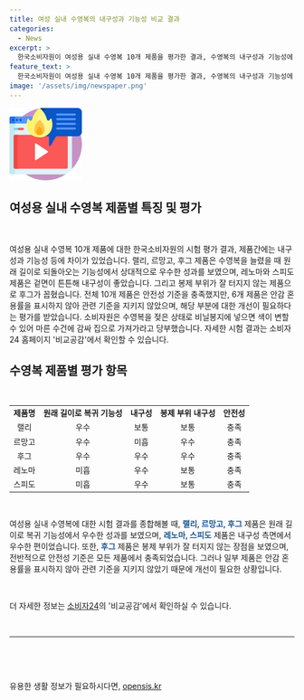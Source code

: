```yaml
---
title: 여성 실내 수영복의 내구성과 기능성 비교 결과
categories:
  - News
excerpt: >
  한국소비자원이 여성용 실내 수영복 10개 제품을 평가한 결과, 수영복의 내구성과 기능성에 차이가 있음을 발표했습니다. 원래 길이로 복귀 기능성에서 랠리, 르망고, 후그 제품이 우수했고, 내구성은 레노마, 스피도 제품이 뛰어났습니다. 안전성은 모두 충족했지만, 6개 제품은 안감 혼용률을 표시하지 않아 개선이 필요하다고 언급했습니다. 사이트 비교공감에서 자세한 결과 확인 가능.
feature_text: >
  한국소비자원이 여성용 실내 수영복 10개 제품을 평가한 결과, 수영복의 내구성과 기능성에 차이가 있음을 발표했습니다. 원래 길이로 복귀 기능성에서 랠리, 르망고, 후그 제품이 우수했고, 내구성은 레노마, 스피도 제품이 뛰어났습니다. 안전성은 모두 충족했지만, 6개 제품은 안감 혼용률을 표시하지 않아 개선이 필요하다고 언급했습니다. 사이트 비교공감에서 자세한 결과 확인 가능.
image: '/assets/img/newspaper.png'
---
```


<p><img src="/assets/img/news.png" alt="rentncar 속보" /></p>

<h2 data-ke-size="size26">여성용 실내 수영복 제품별 특징 및 평가</h2>

<p data-ke-size="size16">&nbsp;</p>

<p>여성용 실내 수영복 10개 제품에 대한 한국소비자원의 시험 평가 결과, 제품간에는 내구성과 기능성 등에 차이가 있었습니다. 랠리, 르망고, 후그 제품은 수영복을 늘렸을 때 원래 길이로 되돌아오는 기능성에서 상대적으로 우수한 성과를 보였으며, 레노마와 스피도 제품은 겉면이 튼튼해 내구성이 좋았습니다. 그리고 봉제 부위가 잘 터지지 않는 제품으로 후그가 꼽혔습니다. 전체 10개 제품은 안전성 기준을 충족했지만, 6개 제품은 안감 혼용률을 표시하지 않아 관련 기준을 지키지 않았으며, 해당 부분에 대한 개선이 필요하다는 평가를 받았습니다. 소비자원은 수영복을 젖은 상태로 비닐봉지에 넣으면 색이 변할 수 있어 마른 수건에 감싸 집으로 가져가라고 당부했습니다. 자세한 시험 결과는 소비자24 홈페이지 '비교공감'에서 확인할 수 있습니다.</p></p>

<h2 data-ke-size="size24">수영복 제품별 평가 항목</h2>

<p data-ke-size="size16">&nbsp;</p>

<table>
    <tbody>
        <tr>
            <td style="text-align: center; height: 17px;"><b>제품명</b></td>
            <td style="text-align: center; height: 17px;"><b>원래 길이로 복귀 기능성</b></td>
            <td style="text-align: center; height: 17px;"><b>내구성</b></td>
            <td style="text-align: center; height: 17px;"><b>봉제 부위 내구성</b></td>
            <td style="text-align: center; height: 17px;"><b>안전성</b></td>
        </tr>
        <tr>
            <td style="text-align: center; height: 17px;">랠리</td>
            <td style="text-align: center; height: 17px;">우수</td>
            <td style="text-align: center; height: 17px;">보통</td>
            <td style="text-align: center; height: 17px;">보통</td>
            <td style="text-align: center; height: 17px;">충족</td>
        </tr>
        <tr>
            <td style="text-align: center; height: 17px;">르망고</td>
            <td style="text-align: center; height: 17px;">우수</td>
            <td style="text-align: center; height: 17px;">미흡</td>
            <td style="text-align: center; height: 17px;">우수</td>
            <td style="text-align: center; height: 17px;">충족</td>
        </tr>
        <tr>
            <td style="text-align: center; height: 17px;">후그</td>
            <td style="text-align: center; height: 17px;">우수</td>
            <td style="text-align: center; height: 17px;">우수</td>
            <td style="text-align: center; height: 17px;">우수</td>
            <td style="text-align: center; height: 17px;">충족</td>
        </tr>
        <tr>
            <td style="text-align: center; height: 17px;">레노마</td>
            <td style="text-align: center; height: 17px;">미흡</td>
            <td style="text-align: center; height: 17px;">우수</td>
            <td style="text-align: center; height: 17px;">보통</td>
            <td style="text-align: center; height: 17px;">충족</td>
        </tr>
        <tr>
            <td style="text-align: center; height: 17px;">스피도</td>
            <td style="text-align: center; height: 17px;">미흡</td>
            <td style="text-align: center; height: 17px;">우수</td>
            <td style="text-align: center; height: 17px;">보통</td>
            <td style="text-align: center; height: 17px;">충족</td>
        </tr>
    </tbody>
</table>

<p data-ke-size="size16">&nbsp;</p>

<p data-ke-size="size16">여성용 실내 수영복에 대한 시험 결과를 종합해볼 때, <b><span style="color: #1a5490;">랠리, 르망고, 후그</span></b> 제품은 원래 길이로 복귀 기능성에서 우수한 성과를 보였으며, <b><span style="color: #1a5490;">레노마, 스피도</span></b> 제품은 내구성 측면에서 우수한 편이었습니다. 또한, <b><span style="color: #1a5490;">후그</span></b> 제품은 봉제 부위가 잘 터지지 않는 장점을 보였으며, 전반적으로 안전성 기준은 모든 제품에서 충족되었습니다. 그러나 일부 제품은 안감 혼용률을 표시하지 않아 관련 기준을 지키지 않았기 때문에 개선이 필요한 상황입니다.</p>

<p data-ke-size="size16">&nbsp;</p>

<p data-ke-size="size16">더 자세한 정보는 <a href="https://www.consumer.go.kr">소비자24</a>의 '비교공감'에서 확인하실 수 있습니다.</p>

<p data-ke-size="size16">&nbsp;</p>

<hr>

<p data-ke-size="size16">&nbsp;</p>

<p data-ke-size="size16">&nbsp;</p>
유용한 생활 정보가 필요하시다면, <a href="https://opensis.kr" rel="dofollow">opensis.kr</a>


